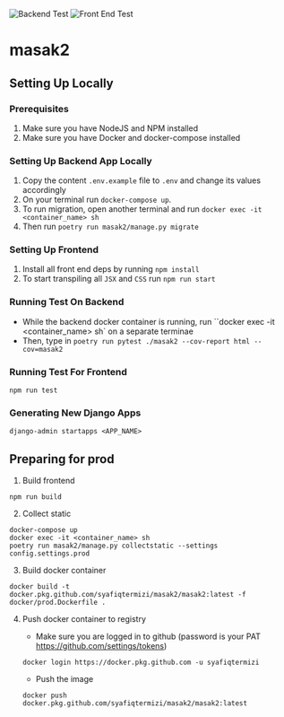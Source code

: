 ![Backend Test](https://github.com/SyafiqTermizi/masak2/workflows/Backend%20Test/badge.svg)
![Front End Test](https://github.com/SyafiqTermizi/masak2/workflows/Front%20End%20Test/badge.svg)

# masak2

## Setting Up Locally

### Prerequisites

1. Make sure you have NodeJS and NPM installed
2. Make sure you have Docker and docker-compose installed

### Setting Up Backend App Locally

1. Copy the content `.env.example` file to `.env` and change its values accordingly
2. On your terminal run `docker-compose up`.
3. To run migration, open another terminal and run `docker exec -it <container_name> sh`
4. Then run `poetry run masak2/manage.py migrate`

### Setting Up Frontend

1. Install all front end deps by running `npm install`
2. To start transpiling all `JSX` and `CSS` run `npm run start`

### Running Test On Backend

- While the backend docker container is running, run ``docker exec -it <container_name> sh` on a separate terminae
- Then, type in `poetry run pytest ./masak2 --cov-report html --cov=masak2`

### Running Test For Frontend

```
npm run test
```

### Generating New Django Apps

```
django-admin startapps <APP_NAME>
```

## Preparing for prod

1. Build frontend

```
npm run build
```

2. Collect static

```
docker-compose up
docker exec -it <container_name> sh
poetry run masak2/manage.py collectstatic --settings config.settings.prod
```

3. Build docker container

```
docker build -t docker.pkg.github.com/syafiqtermizi/masak2/masak2:latest -f docker/prod.Dockerfile .
```

4. Push docker container to registry

   - Make sure you are logged in to github (password is your PAT https://github.com/settings/tokens)

   ```
   docker login https://docker.pkg.github.com -u syafiqtermizi
   ```

   - Push the image

   ```
   docker push docker.pkg.github.com/syafiqtermizi/masak2/masak2:latest
   ```
